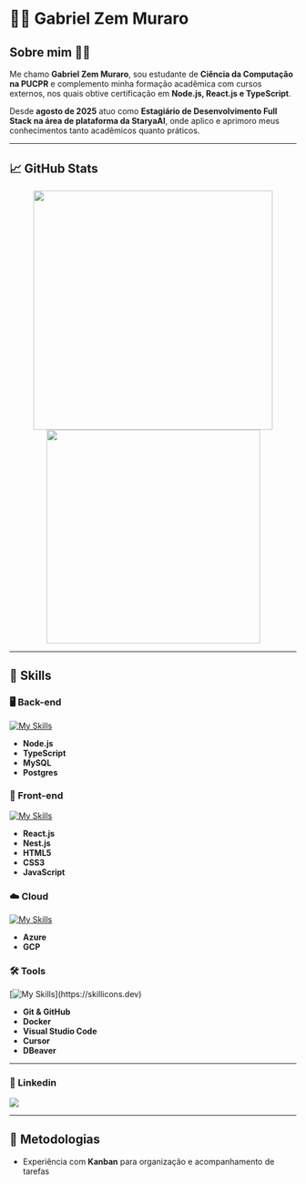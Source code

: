# 👨‍💻 Gabriel Zem Muraro

## Sobre mim 🙋‍♂️
Me chamo **Gabriel Zem Muraro**, sou estudante de **Ciência da Computação na PUCPR** e complemento minha formação acadêmica com cursos externos, nos quais obtive certificação em **Node.js, React.js e TypeScript**.  

Desde **agosto de 2025** atuo como **Estagiário de Desenvolvimento Full Stack na área de plataforma da StaryaAI**, onde aplico e aprimoro meus conhecimentos tanto acadêmicos quanto práticos.  

---

## 📈 GitHub Stats

<div align="center">
  <img src="https://github-readme-stats.vercel.app/api?username=Gabriel-Zem-Muraro&theme=vue-dark&show_icons=true&hide_border=true&count_private=true" width="420"/>
  <img src="https://github-readme-stats.vercel.app/api/top-langs/?username=Gabriel-Zem-Muraro&theme=vue-dark&show_icons=true&hide_border=true&layout=compact" width="375"/>
</div>

---

## 🚀 Skills

### 🖥️ Back-end
[![My Skills](https://skillicons.dev/icons?i=nodejs,ts,mysql,postgres)](https://skillicons.dev)
- **Node.js**  
- **TypeScript**
- **MySQL**
- **Postgres**

### 🎨 Front-end
[![My Skills](https://skillicons.dev/icons?i=react,nestjs,html,css,js)](https://skillicons.dev)
- **React.js**  
- **Nest.js**  
- **HTML5**
- **CSS3**
- **JavaScript**

### ☁️ Cloud
[![My Skills](https://skillicons.dev/icons?i=azure,gcp)](https://skillicons.dev)
- **Azure**
- **GCP**

### 🛠️ Tools
[![My Skills](https://skillicons.dev/icons?i=git,github,docker,vscode,)](https://skillicons.dev)
- **Git & GitHub**  
- **Docker**  
- **Visual Studio Code**  
- **Cursor**  
- **DBeaver**

---
### 💼 Linkedin
<p align="left">
  <a href="https://www.linkedin.com/in/gabriel-zem-muraro-09432a270/">
    <img src="https://skillicons.dev/icons?i=linkedin" />
  </a>
</p>

---
## 📌 Metodologias
- Experiência com **Kanban** para organização e acompanhamento de tarefas  
